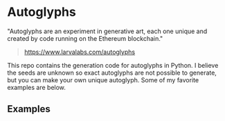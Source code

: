 # Autoglyphs

"Autoglyphs are an experiment in generative art, each one unique and created by code running on the Ethereum blockchain."
 > https://www.larvalabs.com/autoglyphs

This repo contains the generation code for autoglyphs in Python. I believe the seeds are unknown so exact autoglyphs are not possible to generate, but you can make your own unique autoglyph.
Some of my favorite examples are below.

## Examples

